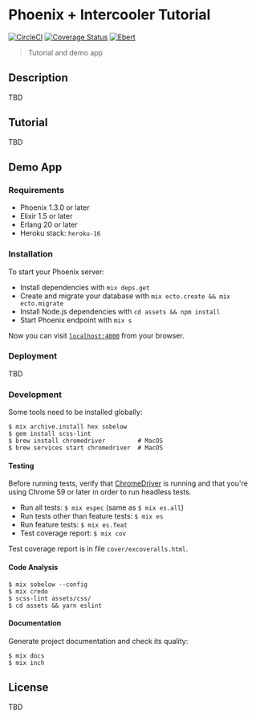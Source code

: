 # Phoenix + Intercooler Tutorial

[![CircleCI](https://circleci.com/gh/kimlindholm/phoenix_intercooler_tutorial/tree/master.svg?style=shield)](https://circleci.com/gh/kimlindholm/phoenix_intercooler_tutorial/tree/master)
[![Coverage Status](https://coveralls.io/repos/github/kimlindholm/phoenix_intercooler_tutorial/badge.svg?branch=master)](https://coveralls.io/github/kimlindholm/phoenix_intercooler_tutorial?branch=master)
[![Ebert](https://ebertapp.io/github/kimlindholm/phoenix_intercooler_tutorial.svg)](https://ebertapp.io/github/kimlindholm/phoenix_intercooler_tutorial)

> Tutorial and demo app

## Description

TBD

## Tutorial

TBD

## Demo App

### Requirements

* Phoenix 1.3.0 or later
* Elixir 1.5 or later
* Erlang 20 or later
* Heroku stack: `heroku-16`

### Installation

To start your Phoenix server:

  * Install dependencies with `mix deps.get`
  * Create and migrate your database with `mix ecto.create && mix ecto.migrate`
  * Install Node.js dependencies with `cd assets && npm install`
  * Start Phoenix endpoint with `mix s`

Now you can visit [`localhost:4000`](http://localhost:4000) from your browser.

### Deployment

TBD

### Development

Some tools need to be installed globally:

    $ mix archive.install hex sobelow
    $ gem install scss-lint
    $ brew install chromedriver         # MacOS
    $ brew services start chromedriver  # MacOS

#### Testing

Before running tests, verify that [ChromeDriver](https://sites.google.com/a/chromium.org/chromedriver/) is running and that you're using Chrome 59 or later in order to run headless tests.

- Run all tests: `$ mix espec` (same as `$ mix es.all`)
- Run tests other than feature tests: `$ mix es`
- Run feature tests: `$ mix es.feat`
- Test coverage report: `$ mix cov`

Test coverage report is in file `cover/excoveralls.html`.

#### Code Analysis

    $ mix sobelow --config
    $ mix credo
    $ scss-lint assets/css/
    $ cd assets && yarn eslint

#### Documentation

Generate project documentation and check its quality:

    $ mix docs
    $ mix inch

## License

TBD
